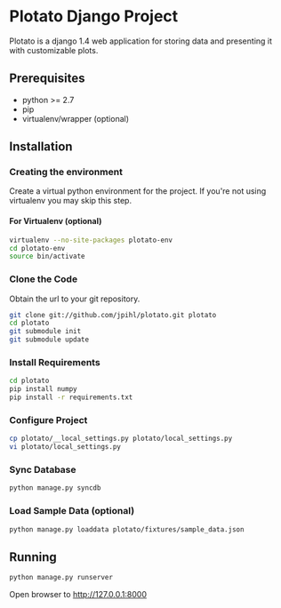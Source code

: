 # Plotato Django Project #
Plotato is a django 1.4 web application for storing data and presenting it with customizable plots.

## Prerequisites ##

- python >= 2.7
- pip
- virtualenv/wrapper (optional)

## Installation ##
### Creating the environment ###
Create a virtual python environment for the project.
If you're not using virtualenv you may skip this step.

#### For Virtualenv (optional) ####
```bash
virtualenv --no-site-packages plotato-env
cd plotato-env
source bin/activate
```

### Clone the Code ###
Obtain the url to your git repository.

```bash
git clone git://github.com/jpihl/plotato.git plotato
cd plotato
git submodule init
git submodule update
```

### Install Requirements ###
```bash
cd plotato
pip install numpy
pip install -r requirements.txt
```

### Configure Project ###
```bash
cp plotato/__local_settings.py plotato/local_settings.py
vi plotato/local_settings.py
```

### Sync Database ###
```bash
python manage.py syncdb
```

### Load Sample Data (optional) ###
```bash
python manage.py loaddata plotato/fixtures/sample_data.json
```

## Running ##
```bash
python manage.py runserver
```

Open browser to http://127.0.0.1:8000
